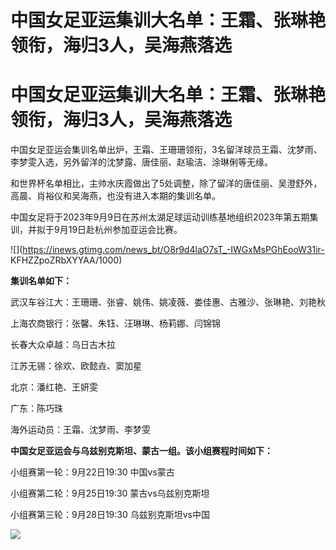 # 中国女足亚运集训大名单：王霜、张琳艳领衔，海归3人，吴海燕落选

# 中国女足亚运集训大名单：王霜、张琳艳领衔，海归3人，吴海燕落选

中国女足亚运会集训名单出炉，王霜、王珊珊领衔，3名留洋球员王霜、沈梦雨、李梦雯入选，另外留洋的沈梦露、唐佳丽、赵瑜洁、涂琳俐等无缘。

和世界杯名单相比，主帅水庆霞做出了5处调整，除了留洋的唐佳丽、吴澄舒外，高晨、肖裕仪和吴海燕，也没有进入本期的集训名单。

中国女足将于2023年9月9日在苏州太湖足球运动训练基地组织2023年第五期集训，并拟于9月19日赴杭州参加亚运会比赛。

![](https://inews.gtimg.com/news_bt/O8r9d4laO7sT_-IWGxMsPGhEooW31ir-
KFHZZpoZRbXYYAA/1000)

**集训名单如下：**

武汉车谷江大：王珊珊、张睿、姚伟、姚凌薇、娄佳惠、古雅沙、张琳艳、刘艳秋

上海农商银行：张馨、朱钰、汪琳琳、杨莉娜、闫锦锦

长春大众卓越：乌日古木拉

江苏无锡：徐欢、欧懿垚、窦加星

北京：潘红艳、王妍雯

广东：陈巧珠

海外运动员：王霜、沈梦雨、李梦雯

**中国女足亚运会与乌兹别克斯坦、蒙古一组。该小组赛程时间如下：**

小组赛第一轮：9月22日19:30 中国vs蒙古

小组赛第二轮：9月25日19:30 蒙古vs乌兹别克斯坦

小组赛第三轮：9月28日19:30 乌兹别克斯坦vs中国

![](https://inews.gtimg.com/news_bt/OgVcfnDMz8pDdlMrZTsxRZ6KPVqD3yWHzPwSQBgwLKMwAAA/1000)

